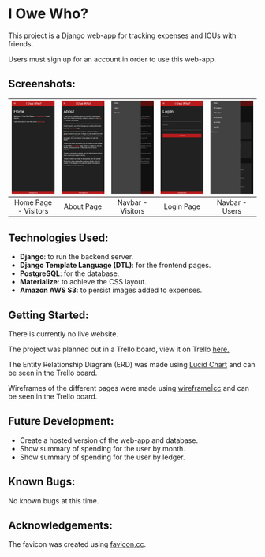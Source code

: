 # I Owe Who?
This project is a Django web-app for tracking expenses and IOUs with friends.

Users must sign up for an account in order to use this web-app.

## Screenshots:
<table width="100%">
  <thead>
    <tr>
      <th width="20%"><img src="screenshots/1_home_visitor.png"/></th>
      <th width="20%"><img src="screenshots/2_about.png"/></th>
      <th width="20%"><img src="screenshots/3_navbar_visitor.png"/></th>
      <th width="20%"><img src="screenshots/4_login.png"/></th>
      <th width="20%"><img src="screenshots/5_navbar_user.png"/></th>
    </tr>
  </thead>
  <tbody>
    <tr>
      <td width="20%" align="center">Home Page - Visitors</td>
      <td width="20%" align="center">About Page</td>
      <td width="20%" align="center">Navbar - Visitors</td>
      <td width="20%" align="center">Login Page</td>
      <td width="20%" align="center">Navbar - Users</td>
    </tr>
  </tbody>
</table>

## Technologies Used:
* __Django__: to run the backend server.
* __Django Template Language (DTL)__: for the frontend pages.
* __PostgreSQL__: for the database.
* __Materialize__: to achieve the CSS layout.
* __Amazon AWS S3__: to persist images added to expenses.

## Getting Started:
<!-- [Try the live website here.](...) -->
There is currently no live website.

The project was planned out in a Trello board, view it on Trello [here.](https://trello.com/b/zIVdZxFT/i-owe-who-project-planning)

The Entity Relationship Diagram (ERD) was made using [Lucid Chart](https://www.lucidchart.com) and can be seen in the Trello board.

Wireframes of the different pages were made using [wireframe|cc](https://wireframe.cc/) and can be seen in the Trello board.

## Future Development:
* Create a hosted version of the web-app and database.
* Show summary of spending for the user by month.
* Show summary of spending for the user by ledger.

## Known Bugs:
No known bugs at this time.

## Acknowledgements:
The favicon was created using [favicon.cc](https://www.favicon.cc/).